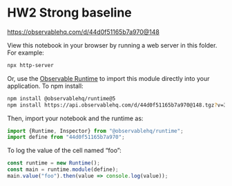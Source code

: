 # HW2 Strong baseline

https://observablehq.com/d/44d0f51165b7a970@148

View this notebook in your browser by running a web server in this folder. For
example:

~~~sh
npx http-server
~~~

Or, use the [Observable Runtime](https://github.com/observablehq/runtime) to
import this module directly into your application. To npm install:

~~~sh
npm install @observablehq/runtime@5
npm install https://api.observablehq.com/d/44d0f51165b7a970@148.tgz?v=3
~~~

Then, import your notebook and the runtime as:

~~~js
import {Runtime, Inspector} from "@observablehq/runtime";
import define from "44d0f51165b7a970";
~~~

To log the value of the cell named “foo”:

~~~js
const runtime = new Runtime();
const main = runtime.module(define);
main.value("foo").then(value => console.log(value));
~~~
